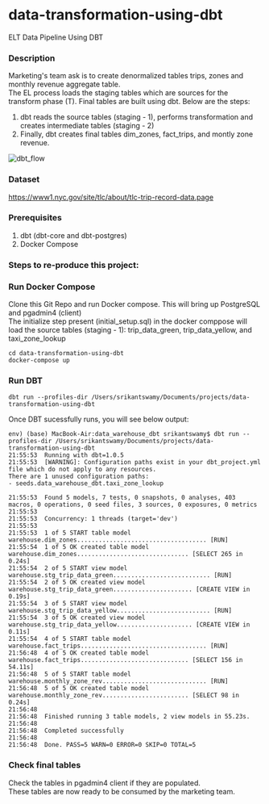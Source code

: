 # data-transformation-using-dbt
ELT Data Pipeline Using DBT

### Description

Marketing's team ask is to create denormalized tables trips, zones and monthly revenue aggregate table.\
The EL process loads the staging tables which are sources for the transform phase (T). Final tables are built using dbt.
Below are the steps:
1. dbt reads the source tables (staging - 1), performs transformation and creates intermediate tables (staging - 2) 
2. Finally, dbt creates final tables dim_zones, fact_trips, and montly zone revenue.

![dbt_flow](https://user-images.githubusercontent.com/40203363/175792810-bde2d973-490a-4984-a082-18397916b4d8.jpg)

### Dataset

https://www1.nyc.gov/site/tlc/about/tlc-trip-record-data.page

### Prerequisites

1. dbt (dbt-core and dbt-postgres)
2. Docker Compose

### Steps to re-produce this project:

### Run Docker Compose

Clone this Git Repo and run Docker compose. This will bring up PostgreSQL and pgadmin4 (client)\
The initialize step present (initial_setup.sql) in the docker comppose will load the source tables (staging - 1): trip_data_green, trip_data_yellow, and taxi_zone_lookup

```
cd data-transformation-using-dbt
docker-compose up
```

### Run DBT

```
dbt run --profiles-dir /Users/srikantswamy/Documents/projects/data-transformation-using-dbt
```

Once DBT sucessfully runs, you will see below output:

```
env) (base) MacBook-Air:data_warehouse_dbt srikantswamy$ dbt run --profiles-dir /Users/srikantswamy/Documents/projects/data-transformation-using-dbt
21:55:53  Running with dbt=1.0.5
21:55:53  [WARNING]: Configuration paths exist in your dbt_project.yml file which do not apply to any resources.
There are 1 unused configuration paths:
- seeds.data_warehouse_dbt.taxi_zone_lookup

21:55:53  Found 5 models, 7 tests, 0 snapshots, 0 analyses, 403 macros, 0 operations, 0 seed files, 3 sources, 0 exposures, 0 metrics
21:55:53  
21:55:53  Concurrency: 1 threads (target='dev')
21:55:53  
21:55:53  1 of 5 START table model warehouse.dim_zones.................................... [RUN]
21:55:54  1 of 5 OK created table model warehouse.dim_zones............................... [SELECT 265 in 0.24s]
21:55:54  2 of 5 START view model warehouse.stg_trip_data_green........................... [RUN]
21:55:54  2 of 5 OK created view model warehouse.stg_trip_data_green...................... [CREATE VIEW in 0.19s]
21:55:54  3 of 5 START view model warehouse.stg_trip_data_yellow.......................... [RUN]
21:55:54  3 of 5 OK created view model warehouse.stg_trip_data_yellow..................... [CREATE VIEW in 0.11s]
21:55:54  4 of 5 START table model warehouse.fact_trips................................... [RUN]
21:56:48  4 of 5 OK created table model warehouse.fact_trips.............................. [SELECT 156 in 54.11s]
21:56:48  5 of 5 START table model warehouse.monthly_zone_rev............................. [RUN]
21:56:48  5 of 5 OK created table model warehouse.monthly_zone_rev........................ [SELECT 98 in 0.24s]
21:56:48  
21:56:48  Finished running 3 table models, 2 view models in 55.23s.
21:56:48  
21:56:48  Completed successfully
21:56:48  
21:56:48  Done. PASS=5 WARN=0 ERROR=0 SKIP=0 TOTAL=5

```

### Check final tables

Check the tables in pgadmin4 client if they are populated.\
These tables are now ready to be consumed by the marketing team.
